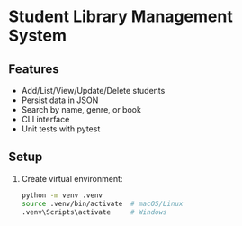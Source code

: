 # Student Library Management System

## Features
- Add/List/View/Update/Delete students
- Persist data in JSON
- Search by name, genre, or book
- CLI interface
- Unit tests with pytest

## Setup
1. Create virtual environment:
   ```bash
   python -m venv .venv
   source .venv/bin/activate  # macOS/Linux
   .venv\Scripts\activate     # Windows
